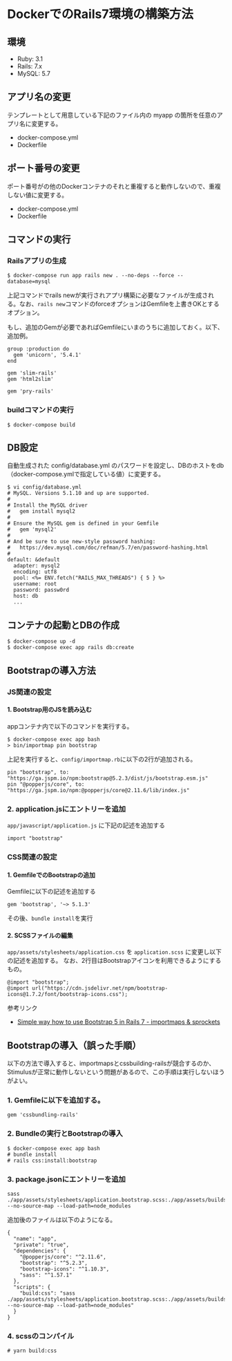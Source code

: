 # DockerでのRails7環境の構築方法

## 環境

- Ruby: 3.1
- Rails: 7.x
- MySQL: 5.7

## アプリ名の変更

テンプレートとして用意している下記のファイル内の myapp の箇所を任意のアプリ名に変更する。

- docker-compose.yml
- Dockerfile

## ポート番号の変更

ポート番号がの他のDockerコンテナのそれと重複すると動作しないので、重複しない値に変更する。

- docker-compose.yml
- Dockerfile

## コマンドの実行

### Railsアプリの生成

    $ docker-compose run app rails new . --no-deps --force --database=mysql

上記コマンドでrails newが実行されアプリ構築に必要なファイルが生成される。なお、`rails new`コマンドのforceオプションはGemfileを上書きOKとするオプション。

もし、追加のGemが必要であればGemfileにいまのうちに追加しておく。以下、追加例。

```
group :production do
  gem 'unicorn', '5.4.1'
end

gem 'slim-rails'
gem 'html2slim'

gem 'pry-rails'
```

### buildコマンドの実行

```
$ docker-compose build
```

## DB設定

自動生成された config/database.yml のパスワードを設定し、DBのホストをdb（docker-compose.ymlで指定している値）に変更する。

```
$ vi config/database.yml
# MySQL. Versions 5.1.10 and up are supported.
#
# Install the MySQL driver
#   gem install mysql2
#
# Ensure the MySQL gem is defined in your Gemfile
#   gem 'mysql2'
#
# And be sure to use new-style password hashing:
#   https://dev.mysql.com/doc/refman/5.7/en/password-hashing.html
#
default: &default
  adapter: mysql2
  encoding: utf8
  pool: <%= ENV.fetch("RAILS_MAX_THREADS") { 5 } %>
  username: root
  password: passw0rd
  host: db
  ...
```

## コンテナの起動とDBの作成

```
$ docker-compose up -d
$ docker-compose exec app rails db:create
```

## Bootstrapの導入方法

### JS関連の設定

#### 1. Bootstrap用のJSを読み込む

appコンテナ内で以下のコマンドを実行する。

```
$ docker-compose exec app bash
> bin/importmap pin bootstrap
```

上記を実行すると、`config/importmap.rb`に以下の2行が追加される。

```
pin "bootstrap", to: "https://ga.jspm.io/npm:bootstrap@5.2.3/dist/js/bootstrap.esm.js"
pin "@popperjs/core", to: "https://ga.jspm.io/npm:@popperjs/core@2.11.6/lib/index.js"

```

### 2. application.jsにエントリーを追加

`app/javascript/application.js` に下記の記述を追加する

```
import "bootstrap"
```

### CSS関連の設定

#### 1. GemfileでのBootstrapの追加

Gemfileに以下の記述を追加する

```
gem 'bootstrap', '~> 5.1.3'
```

その後、`bundle install`を実行

#### 2. SCSSファイルの編集

`app/assets/stylesheets/application.css` を `application.scss` に変更し以下の記述を追加する。
なお、2行目はBootstrapアイコンを利用できるようにするもの。

```
@import "bootstrap";
@import url("https://cdn.jsdelivr.net/npm/bootstrap-icons@1.7.2/font/bootstrap-icons.css");
```

参考リンク

- [Simple way how to use Bootstrap 5 in Rails 7 \- importmaps & sprockets](https://blog.eq8.eu/til/how-to-use-bootstrap-5-in-rails-7.html)


## Bootstrapの導入（誤った手順）

以下の方法で導入すると、importmapsとcssbuilding-railsが競合するのか、Stimulusが正常に動作しないという問題があるので、この手順は実行しないほうがよい。

### 1. Gemfileに以下を追加する。

```
gem 'cssbundling-rails'
```

### 2. Bundleの実行とBootstrapの導入

```
$ docker-compose exec app bash
# bundle install
# rails css:install:bootstrap
```

### 3. package.jsonにエントリーを追加

```
sass ./app/assets/stylesheets/application.bootstrap.scss:./app/assets/builds/application.css --no-source-map --load-path=node_modules
```

追加後のファイルは以下のようになる。

```
{
  "name": "app",
  "private": "true",
  "dependencies": {
    "@popperjs/core": "^2.11.6",
    "bootstrap": "^5.2.3",
    "bootstrap-icons": "^1.10.3",
    "sass": "^1.57.1"
  },
  "scripts": {
    "build:css": "sass ./app/assets/stylesheets/application.bootstrap.scss:./app/assets/builds/application.css --no-source-map --load-path=node_modules"
  }
}
```

### 4. scssのコンパイル

```
# yarn build:css
```